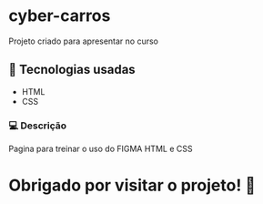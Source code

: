 # cyber-carros

Projeto criado para apresentar no curso 

## 📱 Tecnologias usadas 

- HTML
- CSS

### 💻 Descrição

Pagina para treinar o uso do FIGMA HTML e CSS 

# Obrigado por visitar o projeto! 💙
